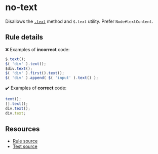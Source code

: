 # no-text

Disallows the [`.text`](https://api.jquery.com/text/) method and `$.text` utility. Prefer `Node#textContent`.

## Rule details

❌ Examples of **incorrect** code:
```js
$.text();
$( 'div' ).text();
$div.text();
$( 'div' ).first().text();
$( 'div' ).append( $( 'input' ).text() );
```

✔️ Examples of **correct** code:
```js
text();
[].text();
div.text();
div.text;
```

## Resources

* [Rule source](/src/rules/no-text.js)
* [Test source](/src/tests/no-text.js)
